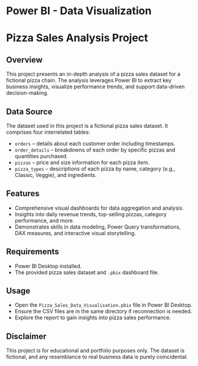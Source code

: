 # Power BI - Data Visualization  
# Pizza Sales Analysis Project

## Overview
This project presents an in-depth analysis of a pizza sales dataset for a fictional pizza chain. The analysis leverages Power BI to extract key business insights, visualize performance trends, and support data-driven decision-making.

## Data Source
The dataset used in this project is a fictional pizza sales dataset. It comprises four interrelated tables:
* `orders` – details about each customer order including timestamps.
* `order_details` – breakdowns of each order by specific pizzas and quantities purchased.
* `pizzas` – price and size information for each pizza item.
* `pizza_types` – descriptions of each pizza by name, category (e.g., Classic, Veggie), and ingredients.

## Features
* Comprehensive visual dashboards for data aggregation and analysis.
* Insights into daily revenue trends, top-selling pizzas, category performance, and more.
* Demonstrates skills in data modeling, Power Query transformations, DAX measures, and interactive visual storytelling.

## Requirements
* Power BI Desktop installed.
* The provided pizza sales dataset and `.pbix` dashboard file.

## Usage
* Open the `Pizza_Sales_Data_Visualisation.pbix` file in Power BI Desktop.
* Ensure the CSV files are in the same directory if reconnection is needed.
* Explore the report to gain insights into pizza sales performance.

## Disclaimer
This project is for educational and portfolio purposes only. The dataset is fictional, and any resemblance to real business data is purely coincidental.
